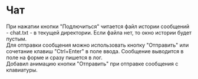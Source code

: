 # Чат

При нажатии кнопки "Подлючиться" читается файл истории сообщений - chat.txt - в текущей директории.
Если файла нет, то окно истории будет пустым.  
Для отправки сообщения можно использовать кнопку "Отправить" или сочетание клавиш "Ctrl+Enter" в поле ввода.
Сообщение выводится в поле на форме и сразу пишется в лог.  
Добавил анимацию кнопки "Отправить" при отправке сообщения с клавиатуры.  
